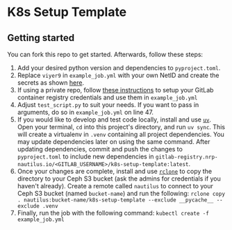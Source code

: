 # K8s Setup Template



## Getting started

You can fork this repo to get started. Afterwards, follow these steps:

1. Add your desired python version and dependencies to `pyproject.toml`.
2. Replace `viyer9` in `example_job.yml` with your own NetID and create the secrets as shown [here](https://kubernetes.io/docs/concepts/configuration/secret/#opaque-secrets).
3. If using a private repo, follow [these instructions](https://nrp.ai/documentation/userdocs/development/private-repos/) to setup your GitLab container registry credentials and use them in `example_job.yml`
4. Adjust `test_script.py` to suit your needs. If you want to pass in arguments, do so in `example_job.yml` on line 47.
5. If you would like to develop and test code locally, install and use [`uv`](https://docs.astral.sh/uv/getting-started/installation/). Open your terminal, `cd` into this project\'s directory, and run `uv sync`. This will create a virtualenv in `.venv` containing all project dependencies. You may update dependencies later on using the same command. After updating dependencies, commit and push the changes to `pyproject.toml` to include new dependencies in `gitlab-registry.nrp-nautilus.io/<GITLAB_USERNAME>/k8s-setup-template:latest`.
6. Once your changes are complete, install and use [`rclone`](https://rclone.org/downloads/) to copy the directory to your Ceph S3 bucket (ask the admins for credentials if you haven\'t already). Create a remote called `nautilus` to connect to your Ceph S3 bucket (named `bucket-name`) and run the following: `rclone copy . nautilus:bucket-name/k8s-setup-template --exclude __pycache__ --exclude .venv`
7. Finally, run the job with the following command: `kubectl create -f example_job.yml`